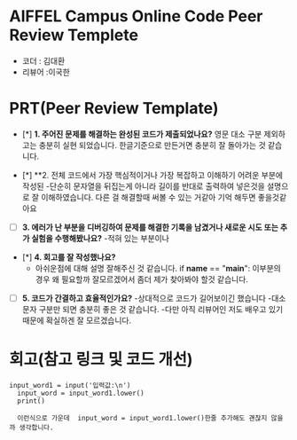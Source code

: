 # AIFFEL Campus Online Code Peer Review Templete
- 코더 :  김대환
- 리뷰어 :이국한


# PRT(Peer Review Template)
- [*]  **1. 주어진 문제를 해결하는 완성된 코드가 제출되었나요?**
    영문 대소 구분 제외하고는 충분히 실현 되었습니다.
    한글기준으로 만든거면 충분히 잘 돌아가는 것 같습니다.
    
- [*]  **2. 전체 코드에서 가장 핵심적이거나 가장 복잡하고 이해하기 어려운 부분에 작성된 
    -단순히 문자열을 뒤집는게 아니라 길이를 반대로 출력하여
    넣은것을 설명으로 잘 이해하였습니다.
    다른 걸 해결할때 써볼 수 있는 거같아 기억 해두면 좋을것같아요
        
- [ ]  **3. 에러가 난 부분을 디버깅하여 문제를 해결한 기록을 남겼거나
새로운 시도 또는 추가 실험을 수행해봤나요?**
    -적혀 있는 부분이나
        
- [*]  **4. 회고를 잘 작성했나요?**
    - 아쉬운점에 대해 설명 잘해주신 것 같습니다.
    if __name__ == "__main__": 이부분의 경우 왜 필요할까
    잘모르겠어서 좀더 제가 찾아봐야 할것 같습니다.  
        
- [ ]  **5. 코드가 간결하고 효율적인가요?**
    -상대적으로 코드가 길어보이긴 했습니다
    -대소문자 구분만 되면 충분히 좋은 것 같습니다.
    -다만 아직 리뷰어인 저도 배우고 있기 때문에 확실하겐 잘 모르겠습니다.


# 회고(참고 링크 및 코드 개선)
```
input_word1 = input('입력값:\n')
  input_word = input_word1.lower()
  print()

  이런식으로 가운데  input_word = input_word1.lower()한줄 추가해도 괜찮지 않을까 생각합니다.
```

